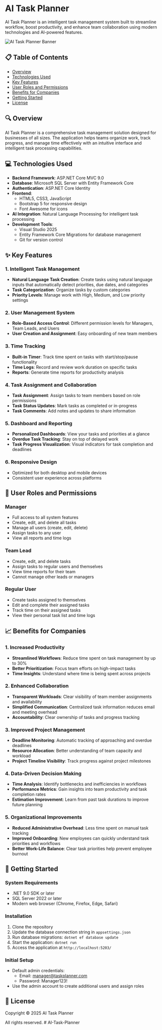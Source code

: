 # AI Task Planner

AI Task Planner is an intelligent task management system built to streamline workflow, boost productivity, and enhance team collaboration using modern technologies and AI-powered features.

![AI Task Planner Banner](https://via.placeholder.com/1200x300/0d6efd/ffffff?text=AI+Task+Planner)

## 📋 Table of Contents

- [Overview](#overview)
- [Technologies Used](#technologies-used)
- [Key Features](#key-features)
- [User Roles and Permissions](#user-roles-and-permissions)
- [Benefits for Companies](#benefits-for-companies)
- [Getting Started](#getting-started)
- [License](#license)

## 🔍 Overview

AI Task Planner is a comprehensive task management solution designed for businesses of all sizes. The application helps teams organize work, track progress, and manage time effectively with an intuitive interface and intelligent task processing capabilities.

## 💻 Technologies Used

- **Backend Framework**: ASP.NET Core MVC 9.0
- **Database**: Microsoft SQL Server with Entity Framework Core
- **Authentication**: ASP.NET Core Identity
- **Frontend**: 
  - HTML5, CSS3, JavaScript
  - Bootstrap 5 for responsive design
  - Font Awesome for icons
- **AI Integration**: Natural Language Processing for intelligent task processing
- **Development Tools**: 
  - Visual Studio 2025
  - Entity Framework Core Migrations for database management
  - Git for version control

## ✨ Key Features

### 1. Intelligent Task Management
- **Natural Language Task Creation**: Create tasks using natural language inputs that automatically detect priorities, due dates, and categories
- **Task Categorization**: Organize tasks by custom categories
- **Priority Levels**: Manage work with High, Medium, and Low priority settings

### 2. User Management System
- **Role-Based Access Control**: Different permission levels for Managers, Team Leads, and Users
- **User Creation and Assignment**: Easy onboarding of new team members

### 3. Time Tracking
- **Built-in Timer**: Track time spent on tasks with start/stop/pause functionality
- **Time Logs**: Record and review work duration on specific tasks
- **Reports**: Generate time reports for productivity analysis

### 4. Task Assignment and Collaboration
- **Task Assignment**: Assign tasks to team members based on role permissions
- **Task Status Updates**: Mark tasks as completed or in-progress
- **Task Comments**: Add notes and updates to share information

### 5. Dashboard and Reporting
- **Personalized Dashboards**: View your tasks and priorities at a glance
- **Overdue Task Tracking**: Stay on top of delayed work
- **Task Progress Visualization**: Visual indicators for task completion and deadlines

### 6. Responsive Design
- Optimized for both desktop and mobile devices
- Consistent user experience across platforms

## 👥 User Roles and Permissions

### Manager
- Full access to all system features
- Create, edit, and delete all tasks
- Manage all users (create, edit, delete)
- Assign tasks to any user
- View all reports and time logs

### Team Lead
- Create, edit, and delete tasks
- Assign tasks to regular users and themselves
- View time reports for their team
- Cannot manage other leads or managers

### Regular User
- Create tasks assigned to themselves
- Edit and complete their assigned tasks
- Track time on their assigned tasks
- View their personal task list and time logs

## 📈 Benefits for Companies

### 1. Increased Productivity
- **Streamlined Workflows**: Reduce time spent on task management by up to 30%
- **Better Prioritization**: Focus team efforts on high-impact tasks
- **Time Insights**: Understand where time is being spent across projects

### 2. Enhanced Collaboration
- **Transparent Workloads**: Clear visibility of team member assignments and availability
- **Simplified Communication**: Centralized task information reduces email and meeting overhead
- **Accountability**: Clear ownership of tasks and progress tracking

### 3. Improved Project Management
- **Deadline Monitoring**: Automatic tracking of approaching and overdue deadlines
- **Resource Allocation**: Better understanding of team capacity and workload
- **Project Timeline Visibility**: Track progress against project milestones

### 4. Data-Driven Decision Making
- **Time Analysis**: Identify bottlenecks and inefficiencies in workflows
- **Performance Metrics**: Gain insights into team productivity and task completion rates
- **Estimation Improvement**: Learn from past task durations to improve future planning

### 5. Organizational Improvements
- **Reduced Administrative Overhead**: Less time spent on manual task tracking
- **Improved Onboarding**: New employees can quickly understand task priorities and workflows
- **Better Work-Life Balance**: Clear task priorities help prevent employee burnout

## 🚀 Getting Started

### System Requirements
- .NET 9.0 SDK or later
- SQL Server 2022 or later
- Modern web browser (Chrome, Firefox, Edge, Safari)

### Installation
1. Clone the repository
2. Update the database connection string in `appsettings.json`
3. Run database migrations: `dotnet ef database update`
4. Start the application: `dotnet run`
5. Access the application at `http://localhost:5203/ `

### Initial Setup
- Default admin credentials:
  - Email: manager@taskplanner.com
  - Password: Manager123!
- Use the admin account to create additional users and assign roles

## 📄 License

Copyright © 2025 AI Task Planner

All rights reserved.
#   A I - T a s k - P l a n n e r 
 
 